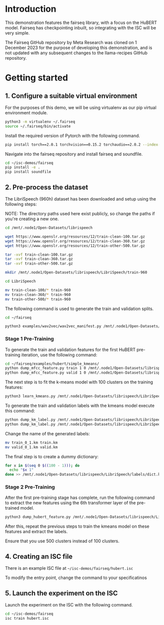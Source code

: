 # Introduction

This demonstration features the fairseq library, with a focus on the HuBERT model. Fairseq has checkpointing inbuilt, so integrating with the ISC will be very simple.

The Fairseq GitHub repository by Meta Research was cloned on 1 December 2023 for the purpose of developing this demonstration, and is not updated with any subsequent changes to the llama-recipes GitHub repository.

# Getting started

## 1. Configure a suitable virtual environment

For the purposes of this demo, we will be using virtualenv as our pip virtual environment module.

```bash
python3 -m virtualenv ~/.fairseq
source ~/.fairseq/bin/activate
```

Install the required version of Pytorch with the following command.

```bash
pip install torch==2.0.1 torchvision==0.15.2 torchaudio==2.0.2 --index-url https://download.pytorch.org/whl/cu118
```

Navigate into the fairseq repository and install fairseq and soundfile.

```bash
cd ~/isc-demos/fairseq
pip install -e .
pip install soundfile
```

## 2. Pre-process the dataset

The LibriSpeech (960h) dataset has been downloaded and setup using the following steps:

NOTE: The directory paths used here exist publicly, so change the paths if you're creating a new one.

```bash
cd /mnt/.node1/Open-Datasets/librispeech

wget https://www.openslr.org/resources/12/train-clean-100.tar.gz
wget https://www.openslr.org/resources/12/train-clean-360.tar.gz
wget https://www.openslr.org/resources/12/train-other-500.tar.gz

tar -xvf train-clean-100.tar.gz
tar -xvf train-clean-360.tar.gz
tar -xvf train-other-500.tar.gz

mkdir /mnt/.node1/Open-Datasets/librispeech/LibriSpeech/train-960

cd LibriSpeech

mv train-clean-100/* train-960
mv train-clean-360/* train-960
mv train-other-500/* train-960
```

The following command is used to generate the train and validation splits.

```bash
cd ~/fairseq

python3 examples/wav2vec/wav2vec_manifest.py /mnt/.node1/Open-Datasets/librispeech/LibriSpeech/train-960 --dest /mnt/.node1/Open-Datasets/librispeech/LibriSpeech/train-960 --ext flac --valid-percent 0.01
```

### Stage 1 Pre-Training

To generate the train and validation features for the first HuBERT pre-training iteration, use the following command:

```bash
cd ~/fairseq/examples/hubert/simple_kmeans/
python dump_mfcc_feature.py train 1 0 /mnt/.node1/Open-Datasets/librispeech/LibriSpeech/features
python dump_mfcc_feature.py valid 1 0 /mnt/.node1/Open-Datasets/librispeech/LibriSpeech/features
```

The next step is to fit the k-means model with 100 clusters on the training features:

```bash
python3 learn_kmeans.py /mnt/.node1/Open-Datasets/librispeech/LibriSpeech/features train 1 /mnt/.node1/Open-Datasets/librispeech/LibriSpeech/kmeans/kmeans_model.pt 100 --percent -1
```

To generate the train and validation labels with the kmeans model execute this command:

```bash
python dump_km_label.py /mnt/.node1/Open-Datasets/librispeech/LibriSpeech/features/ train /mnt/.node1/Open-Datasets/librispeech/LibriSpeech/kmeans/kmeans_model.pt 1 0 /mnt/.node1/Open-Datasets/librispeech/LibriSpeech/labels
python dump_km_label.py /mnt/.node1/Open-Datasets/librispeech/LibriSpeech/features/ valid /mnt/.node1/Open-Datasets/librispeech/LibriSpeech/kmeans/kmeans_model.pt 1 0 /mnt/.node1/Open-Datasets/librispeech/LibriSpeech/labels
```

Change the name of the generated labels:

```bash
mv train_0_1.km train.km
mv valid_0_1.km valid.km
```

The final step is to create a dummy dictionary:

```bash
for x in $(seq 0 $((100 - 1))); do
  echo "$x 1"
done >> /mnt/.node1/Open-Datasets/librispeech/LibriSpeech/labels/dict.km.txt
```

### Stage 2 Pre-Training

After the first pre-training stage has complete, run the following command to extract the new features using the 6th transformer layer of the pre-trained model.

```bash
python3 dump_hubert_feature.py /mnt/.node1/Open-Datasets/librispeech/LibriSpeech/train-960 train /mnt/.node1/Open-Datasets/librispeech/checkpoints/checkpoint_last.pt 6 1 0 /mnt/.node1/Open-Datasets/librispeech/LibriSpeech/stage_2_features
```

After this, repeat the previous steps to train the kmeans model on these features and extract the labels.

Ensure that you use 500 clusters instead of 100 clusters.


## 4. Creating an ISC file
There is an example ISC file at `~/isc-demos/fairseq/hubert.isc`

To modify the entry point, change the command to your specificatinos

## 5. Launch the experiment on the ISC
Launch the experiment on the ISC with the following command.

```bash
cd ~/isc-demos/fairseq
isc train hubert.isc
```
